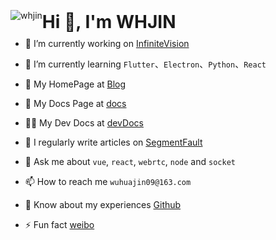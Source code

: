 <div style="display: flex; align-items: center;height: 45px;">
  <p align="left"><img
      src="https://komarev.com/ghpvc/?username=whjin&label=Profile%20views&color=0e75b6&style=flat"
      alt="whjin" /></p>
  <h1 align="center">Hi 👋, I'm WHJIN</h1>
</div>

- 🔭 I’m currently working on [InfiniteVision](https://github.com/wuhuajin)

- 🌱 I’m currently learning `Flutter`、`Electron`、`Python`、`React`

- 👯 My HomePage at [Blog](https://whjin.github.io/)

- 🤝 My Docs Page at [docs](https://github.com/whjin/docs)

- 👨‍💻 My Dev Docs at [devDocs](https://github.com/whjin/devDocs)

- 📝 I regularly write articles on [SegmentFault](https://segmentfault.com/blog/whjin)

- 💬 Ask me about `vue`, `react`, `webrtc`, `node` and `socket`

- 📫 How to reach me `wuhuajin09@163.com`

- 📄 Know about my experiences [Github](https://github.com/whjin)

- ⚡ Fun fact [weibo](https://weibo.com/u/1710899102)
